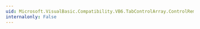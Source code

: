 ```yaml
---
uid: Microsoft.VisualBasic.Compatibility.VB6.TabControlArray.ControlRemoved
internalonly: False
---
```

